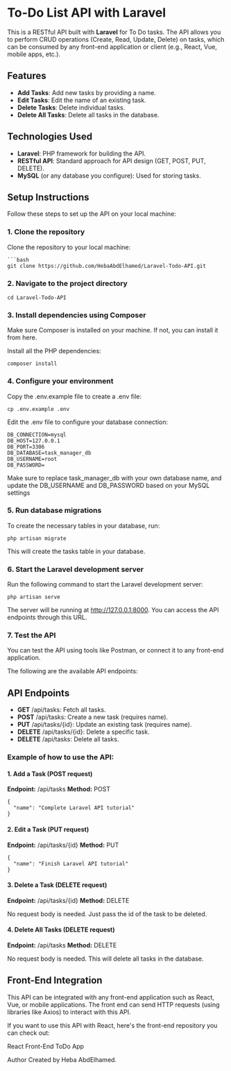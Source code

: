# To-Do List API with Laravel

This is a RESTful API built with **Laravel** for To Do tasks. The API allows you to perform CRUD operations (Create, Read, Update, Delete) on tasks, which can be consumed by any front-end application or client (e.g., React, Vue, mobile apps, etc.).

## Features

- **Add Tasks**: Add new tasks by providing a name.
- **Edit Tasks**: Edit the name of an existing task.
- **Delete Tasks**: Delete individual tasks.
- **Delete All Tasks**: Delete all tasks in the database.

## Technologies Used

- **Laravel**: PHP framework for building the API.
- **RESTful API**: Standard approach for API design (GET, POST, PUT, DELETE).
- **MySQL** (or any database you configure): Used for storing tasks.

## Setup Instructions

Follow these steps to set up the API on your local machine:

### 1. Clone the repository

Clone the repository to your local machine:

    ```bash
    git clone https://github.com/HebaAbdElhamed/Laravel-Todo-API.git


### 2. Navigate to the project directory

    cd Laravel-Todo-API


### 3. Install dependencies using Composer

Make sure Composer is installed on your machine. If not, you can install it from here.

Install all the PHP dependencies:

    composer install


### 4. Configure your environment


Copy the .env.example file to create a .env file:

    cp .env.example .env

Edit the .env file to configure your database connection:

   
    DB_CONNECTION=mysql
    DB_HOST=127.0.0.1
    DB_PORT=3306
    DB_DATABASE=task_manager_db
    DB_USERNAME=root
    DB_PASSWORD=

Make sure to replace task_manager_db with your own database name, and update the DB_USERNAME and DB_PASSWORD based on your MySQL settings


### 5.  Run database migrations

To create the necessary tables in your database, run:

    php artisan migrate
    
This will create the tasks table in your database.

### 6. Start the Laravel development server

Run the following command to start the Laravel development server:

    php artisan serve

The server will be running at http://127.0.0.1:8000. You can access the API endpoints through this URL.

### 7. Test the API

You can test the API using tools like Postman, or connect it to any front-end application.

The following are the available API endpoints:

## API Endpoints
- **GET** /api/tasks: Fetch all tasks.
- **POST** /api/tasks: Create a new task (requires name).
- **PUT** /api/tasks/{id}: Update an existing task (requires name).
- **DELETE** /api/tasks/{id}: Delete a specific task.
- **DELETE** /api/tasks: Delete all tasks.

  
### Example of how to use the API:

#### 1. Add a Task (POST request)
**Endpoint:** /api/tasks
**Method:** POST

    
    {
      "name": "Complete Laravel API tutorial"
    }

    
#### 2. Edit a Task (PUT request)
**Endpoint:** /api/tasks/{id}
**Method:** PUT

    {
      "name": "Finish Laravel API tutorial"
    }

    
#### 3. Delete a Task (DELETE request)
**Endpoint:** /api/tasks/{id}
**Method:** DELETE

No request body is needed. Just pass the id of the task to be deleted.

#### 4. Delete All Tasks (DELETE request)
**Endpoint:** /api/tasks
**Method:** DELETE

No request body is needed. This will delete all tasks in the database.

## Front-End Integration
This API can be integrated with any front-end application such as React, Vue, or mobile applications. The front end can send HTTP requests (using libraries like Axios) to interact with this API.

If you want to use this API with React, here's the front-end repository you can check out:

React Front-End ToDo App


Author
Created by Heba AbdElhamed.
